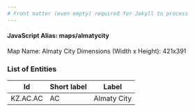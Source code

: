 ```yaml
---
# Front matter (even empty) required for Jekyll to process
---
```


#### JavaScript Alias: maps/almatycity

Map Name: Almaty City
Dimensions (Width x Height): 421x391

### List of Entities

 | Id       | Short label | Label       |
 | -------- | ----------- | ----------- |
 | KZ.AC.AC | AC          | Almaty City |
 